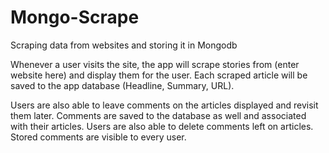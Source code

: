 # Mongo-Scrape
Scraping data from websites and storing it in Mongodb

Whenever a user visits the site, the app will scrape stories from (enter website here) and display them for the user. Each scraped article will be saved to the app database (Headline, Summary, URL).

Users are also able to leave comments on the articles displayed and revisit them later. Comments are saved to the database as well and associated with their articles. Users are also able to delete comments left on articles. Stored comments are visible to every user.